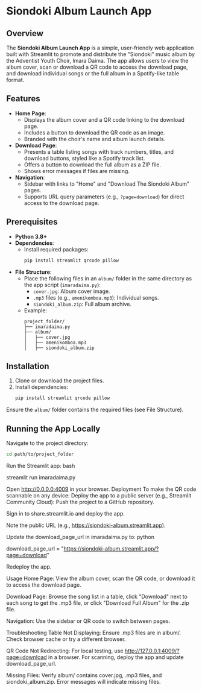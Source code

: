 # Siondoki Album Launch App

## Overview
The **Siondoki Album Launch App** is a simple, user-friendly web application built with Streamlit to promote and distribute the "Siondoki" music album by the Adventist Youth Choir, Imara Daima. The app allows users to view the album cover, scan or download a QR code to access the download page, and download individual songs or the full album in a Spotify-like table format.

## Features
- **Home Page**:
  - Displays the album cover and a QR code linking to the download page.
  - Includes a button to download the QR code as an image.
  - Branded with the choir's name and album launch details.
- **Download Page**:
  - Presents a table listing songs with track numbers, titles, and download buttons, styled like a Spotify track list.
  - Offers a button to download the full album as a ZIP file.
  - Shows error messages if files are missing.
- **Navigation**:
  - Sidebar with links to "Home" and "Download The Siondoki Album" pages.
  - Supports URL query parameters (e.g., `?page=download`) for direct access to the download page.

## Prerequisites
- **Python 3.8+**
- **Dependencies**:
  - Install required packages:
    ```bash
    pip install streamlit qrcode pillow
    ```
- **File Structure**:
  - Place the following files in an `album/` folder in the same directory as the app script (`imaradaima.py`):
    - `cover.jpg`: Album cover image.
    - `.mp3` files (e.g., `amenikomboa.mp3`): Individual songs.
    - `siondoki_album.zip`: Full album archive.
  - Example:
    ```
    project_folder/
    ├── imaradaima.py
    ├── album/
    │   ├── cover.jpg
    │   ├── amenikomboa.mp3
    │   ├── siondoki_album.zip
    ```

## Installation
1. Clone or download the project files.
2. Install dependencies:
   ```bash
   pip install streamlit qrcode pillow

   ```
Ensure the `album/` folder contains the required files (see File Structure).

## Running the App Locally
Navigate to the project directory:
```bash
cd path/to/project_folder

```

Run the Streamlit app:
bash

streamlit run imaradaima.py

Open http://0.0.0.0:4009 in your browser.
Deployment
To make the QR code scannable on any device:
Deploy the app to a public server (e.g., Streamlit Community Cloud):
Push the project to a GitHub repository.

Sign in to share.streamlit.io and deploy the app.

Note the public URL (e.g., https://siondoki-album.streamlit.app).

Update the download_page_url in imaradaima.py to:
python

download_page_url = "https://siondoki-album.streamlit.app/?page=download"

Redeploy the app.

Usage
Home Page: View the album cover, scan the QR code, or download it to access the download page.

Download Page: Browse the song list in a table, click "Download" next to each song to get the .mp3 file, or click "Download Full Album" for the .zip file.

Navigation: Use the sidebar or QR code to switch between pages.

Troubleshooting
Table Not Displaying: Ensure .mp3 files are in album/. Check browser cache or try a different browser.

QR Code Not Redirecting: For local testing, use http://127.0.0.1:4009/?page=download in a browser. For scanning, deploy the app and update download_page_url.

Missing Files: Verify album/ contains cover.jpg, .mp3 files, and siondoki_album.zip. Error messages will indicate missing files.

